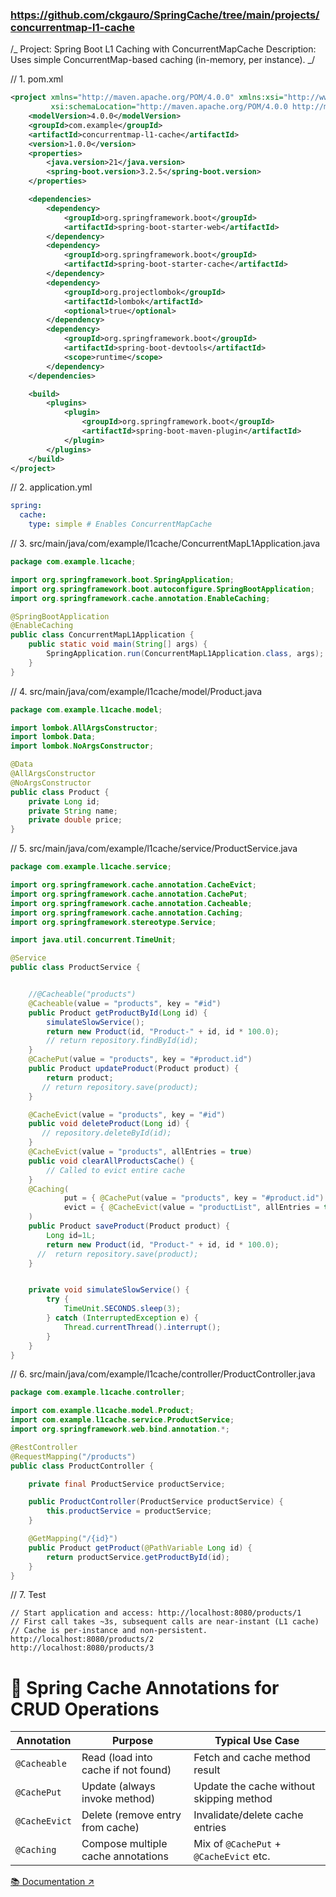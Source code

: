### https://github.com/ckgauro/SpringCache/tree/main/projects/concurrentmap-l1-cache

/_
Project: Spring Boot L1 Caching with ConcurrentMapCache
Description: Uses simple ConcurrentMap-based caching (in-memory, per instance).
_/

// 1. pom.xml

```xml
<project xmlns="http://maven.apache.org/POM/4.0.0" xmlns:xsi="http://www.w3.org/2001/XMLSchema-instance"
         xsi:schemaLocation="http://maven.apache.org/POM/4.0.0 http://maven.apache.org/xsd/maven-4.0.0.xsd">
    <modelVersion>4.0.0</modelVersion>
    <groupId>com.example</groupId>
    <artifactId>concurrentmap-l1-cache</artifactId>
    <version>1.0.0</version>
    <properties>
        <java.version>21</java.version>
        <spring-boot.version>3.2.5</spring-boot.version>
    </properties>

    <dependencies>
        <dependency>
            <groupId>org.springframework.boot</groupId>
            <artifactId>spring-boot-starter-web</artifactId>
        </dependency>
        <dependency>
            <groupId>org.springframework.boot</groupId>
            <artifactId>spring-boot-starter-cache</artifactId>
        </dependency>
        <dependency>
            <groupId>org.projectlombok</groupId>
            <artifactId>lombok</artifactId>
            <optional>true</optional>
        </dependency>
        <dependency>
            <groupId>org.springframework.boot</groupId>
            <artifactId>spring-boot-devtools</artifactId>
            <scope>runtime</scope>
        </dependency>
    </dependencies>

    <build>
        <plugins>
            <plugin>
                <groupId>org.springframework.boot</groupId>
                <artifactId>spring-boot-maven-plugin</artifactId>
            </plugin>
        </plugins>
    </build>
</project>
```

// 2. application.yml

```yml
spring:
  cache:
    type: simple # Enables ConcurrentMapCache
```

// 3. src/main/java/com/example/l1cache/ConcurrentMapL1Application.java

```java
package com.example.l1cache;

import org.springframework.boot.SpringApplication;
import org.springframework.boot.autoconfigure.SpringBootApplication;
import org.springframework.cache.annotation.EnableCaching;

@SpringBootApplication
@EnableCaching
public class ConcurrentMapL1Application {
    public static void main(String[] args) {
        SpringApplication.run(ConcurrentMapL1Application.class, args);
    }
}
```

// 4. src/main/java/com/example/l1cache/model/Product.java

```java
package com.example.l1cache.model;

import lombok.AllArgsConstructor;
import lombok.Data;
import lombok.NoArgsConstructor;

@Data
@AllArgsConstructor
@NoArgsConstructor
public class Product {
    private Long id;
    private String name;
    private double price;
}
```

// 5. src/main/java/com/example/l1cache/service/ProductService.java

```java
package com.example.l1cache.service;

import org.springframework.cache.annotation.CacheEvict;
import org.springframework.cache.annotation.CachePut;
import org.springframework.cache.annotation.Cacheable;
import org.springframework.cache.annotation.Caching;
import org.springframework.stereotype.Service;

import java.util.concurrent.TimeUnit;

@Service
public class ProductService {


    //@Cacheable("products")
    @Cacheable(value = "products", key = "#id")
    public Product getProductById(Long id) {
        simulateSlowService();
        return new Product(id, "Product-" + id, id * 100.0);
        // return repository.findById(id);
    }
    @CachePut(value = "products", key = "#product.id")
    public Product updateProduct(Product product) {
        return product;
       // return repository.save(product);
    }

    @CacheEvict(value = "products", key = "#id")
    public void deleteProduct(Long id) {
       // repository.deleteById(id);
    }
    @CacheEvict(value = "products", allEntries = true)
    public void clearAllProductsCache() {
        // Called to evict entire cache
    }
    @Caching(
            put = { @CachePut(value = "products", key = "#product.id") },
            evict = { @CacheEvict(value = "productList", allEntries = true) }
    )
    public Product saveProduct(Product product) {
        Long id=1L;
        return new Product(id, "Product-" + id, id * 100.0);
      //  return repository.save(product);
    }


    private void simulateSlowService() {
        try {
            TimeUnit.SECONDS.sleep(3);
        } catch (InterruptedException e) {
            Thread.currentThread().interrupt();
        }
    }
}
```

// 6. src/main/java/com/example/l1cache/controller/ProductController.java

```java
package com.example.l1cache.controller;

import com.example.l1cache.model.Product;
import com.example.l1cache.service.ProductService;
import org.springframework.web.bind.annotation.*;

@RestController
@RequestMapping("/products")
public class ProductController {

    private final ProductService productService;

    public ProductController(ProductService productService) {
        this.productService = productService;
    }

    @GetMapping("/{id}")
    public Product getProduct(@PathVariable Long id) {
        return productService.getProductById(id);
    }
}
```

// 7. Test

```
// Start application and access: http://localhost:8080/products/1
// First call takes ~3s, subsequent calls are near-instant (L1 cache)
// Cache is per-instance and non-persistent.
http://localhost:8080/products/2
http://localhost:8080/products/3
```

# 🔁 Spring Cache Annotations for CRUD Operations

| Annotation    | Purpose                             | Typical Use Case                         |
| ------------- | ----------------------------------- | ---------------------------------------- |
| `@Cacheable`  | Read (load into cache if not found) | Fetch and cache method result            |
| `@CachePut`   | Update (always invoke method)       | Update the cache without skipping method |
| `@CacheEvict` | Delete (remove entry from cache)    | Invalidate/delete cache entries          |
| `@Caching`    | Compose multiple cache annotations  | Mix of `@CachePut` + `@CacheEvict` etc.  |

[📚 Documentation ↗](https://docs.spring.io/spring-boot/docs/current/reference/html/)
